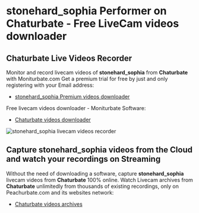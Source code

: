 # stonehard_sophia Performer on Chaturbate - Free LiveCam videos downloader

## Chaturbate Live Videos Recorder

Monitor and record livecam videos of **stonehard_sophia** from **Chaturbate** with Moniturbate.com
Get a premium trial for free by just and only registering with your Email address:
* [stonehard_sophia Premium videos downloader](https://moniturbate.com/request-demo-licence-key.html)

Free livecam videos downloader - Moniturbate Software:
* [Chaturbate videos downloader](https://moniturbate.com/moniturbate-download-software.html)

![stonehard_sophia livecam videos recorder](https://peachurnet.com/templates/moniturbate-software.png)


## Capture stonehard_sophia videos from the Cloud and watch your recordings on Streaming

Without the need of downloading a software, capture **stonehard_sophia** livecam videos from **Chaturbate** 100% online.
Watch Livecam archives from **Chaturbate** unlimitedly from thousands of existing recordings, only on Peachurbate.com and its websites network:
* [Chaturbate videos archives](https://peachurnet.com/)